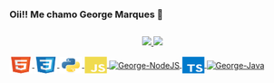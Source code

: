 ### Oii!! Me chamo George Marques 👋
  ##
<div align="center">
  <a href="https://github.com/GeorgeMarquesfs">
  <img height="180em" src="https://github-readme-stats.sigma-five.vercel.app/api?username=GeorgeMarquesfs&show_icons=true&theme=dark&include_all_commits=true&count_private=true"/>
  <img height="180em" src="https://github-readme-stats.sigma-five.vercel.app/api/top-langs/?username=GeorgeMarquesfs&layout=compact&langs_count=7&theme=dark"/>
</div>
  <div style="display: inline_block"><br>
  <img align="center" alt="George-HTML" height="30" width="40" src="https://raw.githubusercontent.com/devicons/devicon/master/icons/html5/html5-original.svg">
  <img align="center" alt="George-CSS" height="30" width="40" src="https://raw.githubusercontent.com/devicons/devicon/master/icons/css3/css3-original.svg">
  <img align="center" alt="George-Python" height="30" width="40" src="https://raw.githubusercontent.com/devicons/devicon/master/icons/python/python-original.svg">
  <img align="center" alt="George-Js" height="30" width="40" src="https://raw.githubusercontent.com/devicons/devicon/master/icons/javascript/javascript-plain.svg">
  <img align="center" alt="George-NodeJS" height="30" width="40" src="https://cdn.jsdelivr.net/gh/devicons/devicon/icons/nodejs/nodejs-original.svg" />
  <img align="center" alt="George-TS" height="30" width="40" src="https://raw.githubusercontent.com/devicons/devicon/master/icons/typescript/typescript-plain.svg">
  <img align="center" alt="George-Java" height="30" width="40" src="https://cdn.jsdelivr.net/gh/devicons/devicon/icons/java/java-original.svg">
  
</div>
  
   ##


